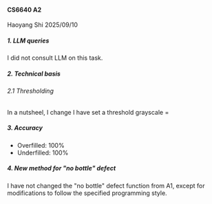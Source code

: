 #### CS6640 A2

Haoyang Shi 
2025/09/10

##### 1. LLM queries

I did not consult LLM on this task.

##### 2. Technical basis

###### 2.1 Thresholding
In a nutsheel, I change
I have set a threshold grayscale = 


##### 3. Accuracy 

- Overfilled: 100%
- Underfilled: 100%

##### 4. New method for "no bottle" defect

I have not changed the "no bottle" defect function from A1, except for modifications to follow the specified programming style.